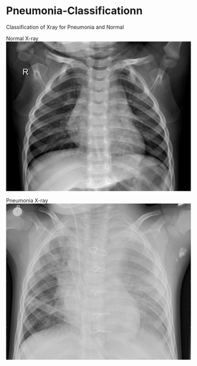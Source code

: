 # Pneumonia-Classificationn
Classification of Xray for Pneumonia and Normal

Normal X-ray
![normal](https://github.com/sainathdevulapalli/Pneumonia-Classificationn/blob/master/normal.jpeg?raw=True)

Pneumonia X-ray
![pneumonia](https://github.com/sainathdevulapalli/Pneumonia-Classificationn/blob/master/pneumonia.jpeg?raw=True)
